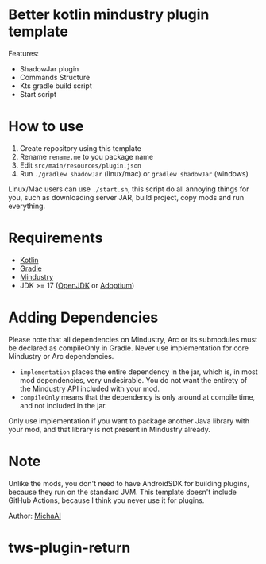 # Better kotlin mindustry plugin template

Features:
- ShadowJar plugin
- Commands Structure
- Kts gradle build script
- Start script
# How to use

1. Create repository using this template
2. Rename `rename.me` to you package name
3. Edit `src/main/resources/plugin.json`
4. Run `./gradlew shadowJar` (linux/mac) or `gradlew shadowJar` (windows)

Linux/Mac users can use `./start.sh`, this script do all annoying things for you, such as downloading server JAR, build project, copy mods and run everything.
# Requirements

- [Kotlin](https://kotlinlang.org/)
- [Gradle](https://gradle.org/)
- [Mindustry](https://github.com/Mindustry/Mindustry/)
- JDK >= 17 ([OpenJDK](https://openjdk.java.net/) or [Adoptium](https://adoptium.net/))

# Adding Dependencies

Please note that all dependencies on Mindustry, Arc or its submodules must be declared as compileOnly in Gradle. Never use implementation for core Mindustry or Arc dependencies.

- `implementation` places the entire dependency in the jar, which is, in most mod dependencies, very undesirable. You do not want the entirety of the Mindustry API included with your mod.
- `compileOnly` means that the dependency is only around at compile time, and not included in the jar.

Only use implementation if you want to package another Java library with your mod, and that library is not present in Mindustry already.
# Note

Unlike the mods, you don't need to have AndroidSDK for building plugins, because they run on the standard JVM.
This template doesn't include GitHub Actions, because I think you never use it for plugins.

Author: [MichaAI](https://github.com/MichaAI)
# tws-plugin-return
